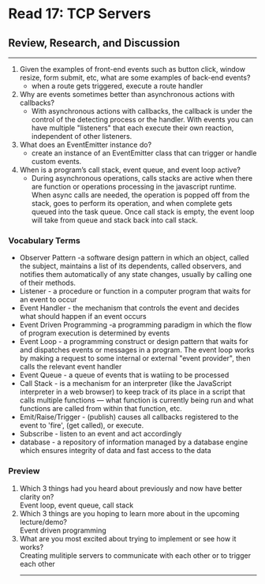 # Read 17: TCP Servers

## Review, Research, and Discussion

<hr>

1. Given the examples of front-end events such as button click, window resize, form submit, etc, what are some examples of back-end events?
   - when a route gets triggered, execute a route handler
1. Why are events sometimes better than asynchronous actions with callbacks?
   - With asynchronous actions with callbacks, the callback is under the control of the detecting process or the handler. With events you can have multiple "listeners" that each execute their own reaction, independent of other listeners.
1. What does an EventEmitter instance do?
   - create an instance of an EventEmitter class that can trigger or handle custom events.
1. When is a program’s call stack, event queue, and event loop active?
   - During asynchronous operations, calls stacks are active when there are function or operations processing in the javascript runtime. When async calls are needed, the operation is popped off from the stack, goes to perform its operation, and when complete gets queued into the task queue. Once call stack is empty, the event loop will take from queue and stack back into call stack.

### Vocabulary Terms

- Observer Pattern -a software design pattern in which an object, called the subject, maintains a list of its dependents, called observers, and notifies them automatically of any state changes, usually by calling one of their methods.
- Listener - a procedure or function in a computer program that waits for an event to occur
- Event Handler - the mechanism that controls the event and decides what should happen if an event occurs
- Event Driven Programming -a programming paradigm in which the flow of program execution is determined by events
- Event Loop - a programming construct or design pattern that waits for and dispatches events or messages in a program. The event loop works by making a request to some internal or external "event provider", then calls the relevant event handler
- Event Queue - a queue of events that is watiing to be processed
- Call Stack - is a mechanism for an interpreter (like the JavaScript interpreter in a web browser) to keep track of its place in a script that calls multiple functions — what function is currently being run and what functions are called from within that function, etc.
- Emit/Raise/Trigger - (publish) causes all callbacks registered to the event to 'fire', (get called), or execute.
- Subscribe - listen to an event and act accordingly
- database - a repository of information managed by a database engine which ensures integrity of data and fast access to the data

### Preview

1. Which 3 things had you heard about previously and now have better clarity on?  
   Event loop, event queue, call stack
1. Which 3 things are you hoping to learn more about in the upcoming lecture/demo?  
   Event driven programming
1. What are you most excited about trying to implement or see how it works?  
    Creating mulitiple servers to communicate with each other or to trigger each other  
    <hr>